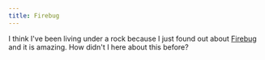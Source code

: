 ```yaml
---
title: Firebug
---
```


I think I've been living under a rock because I just found out about [Firebug](http://www.getfirebug.com/) and it is amazing. How didn't I here about this before?
